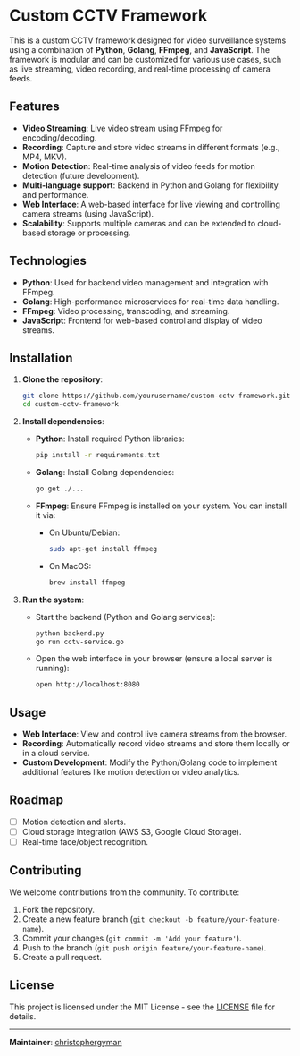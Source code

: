 # Custom CCTV Framework

This is a custom CCTV framework designed for video surveillance systems using a combination of **Python**, **Golang**, **FFmpeg**, and **JavaScript**. The framework is modular and can be customized for various use cases, such as live streaming, video recording, and real-time processing of camera feeds.

## Features

- **Video Streaming**: Live video stream using FFmpeg for encoding/decoding.
- **Recording**: Capture and store video streams in different formats (e.g., MP4, MKV).
- **Motion Detection**: Real-time analysis of video feeds for motion detection (future development).
- **Multi-language support**: Backend in Python and Golang for flexibility and performance.
- **Web Interface**: A web-based interface for live viewing and controlling camera streams (using JavaScript).
- **Scalability**: Supports multiple cameras and can be extended to cloud-based storage or processing.

## Technologies

- **Python**: Used for backend video management and integration with FFmpeg.
- **Golang**: High-performance microservices for real-time data handling.
- **FFmpeg**: Video processing, transcoding, and streaming.
- **JavaScript**: Frontend for web-based control and display of video streams.

## Installation

1. **Clone the repository**:
    ```bash
    git clone https://github.com/yourusername/custom-cctv-framework.git
    cd custom-cctv-framework
    ```

2. **Install dependencies**:

    - **Python**: Install required Python libraries:
      ```bash
      pip install -r requirements.txt
      ```

    - **Golang**: Install Golang dependencies:
      ```bash
      go get ./...
      ```

    - **FFmpeg**: Ensure FFmpeg is installed on your system. You can install it via:
      - On Ubuntu/Debian:
        ```bash
        sudo apt-get install ffmpeg
        ```
      - On MacOS:
        ```bash
        brew install ffmpeg
        ```

3. **Run the system**:
    - Start the backend (Python and Golang services):
      ```bash
      python backend.py
      go run cctv-service.go
      ```
    - Open the web interface in your browser (ensure a local server is running):
      ```bash
      open http://localhost:8080
      ```

## Usage

- **Web Interface**: View and control live camera streams from the browser.
- **Recording**: Automatically record video streams and store them locally or in a cloud service.
- **Custom Development**: Modify the Python/Golang code to implement additional features like motion detection or video analytics.

## Roadmap

- [ ] Motion detection and alerts.
- [ ] Cloud storage integration (AWS S3, Google Cloud Storage).
- [ ] Real-time face/object recognition.

## Contributing

We welcome contributions from the community. To contribute:

1. Fork the repository.
2. Create a new feature branch (`git checkout -b feature/your-feature-name`).
3. Commit your changes (`git commit -m 'Add your feature'`).
4. Push to the branch (`git push origin feature/your-feature-name`).
5. Create a pull request.

## License

This project is licensed under the MIT License - see the [LICENSE](LICENSE) file for details.

---

**Maintainer**: [christophergyman](https://github.com/christophergyman)
